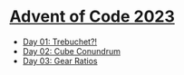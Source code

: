 # [Advent of Code 2023](https://adventofcode.com)
- [Day 01: Trebuchet?!](https://adventofcode.com/2023/day/1)
- [Day 02: Cube Conundrum](https://adventofcode.com/2023/day/2)
- [Day 03: Gear Ratios](https://adventofcode.com/2023/day/3)

